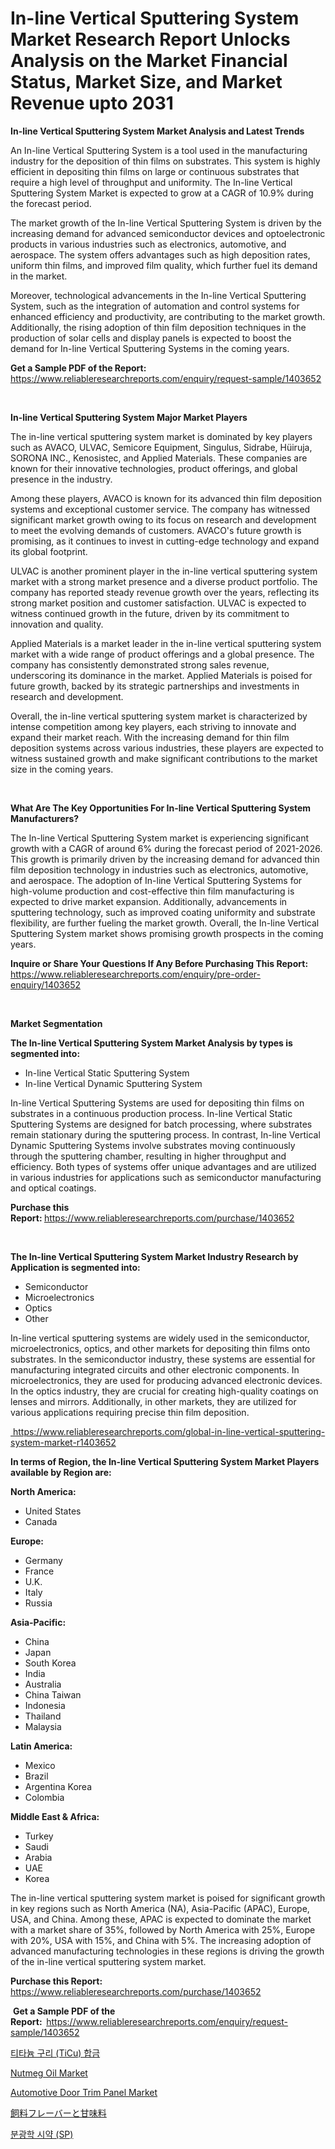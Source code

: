 <p><h1>In-line Vertical Sputtering System Market Research Report Unlocks Analysis on the Market Financial Status, Market Size, and Market Revenue upto 2031</h1></p><p><strong>In-line Vertical Sputtering System Market Analysis and Latest Trends</strong></p>
<p><p>An In-line Vertical Sputtering System is a tool used in the manufacturing industry for the deposition of thin films on substrates. This system is highly efficient in depositing thin films on large or continuous substrates that require a high level of throughput and uniformity. The In-line Vertical Sputtering System Market is expected to grow at a CAGR of 10.9% during the forecast period.</p><p>The market growth of the In-line Vertical Sputtering System is driven by the increasing demand for advanced semiconductor devices and optoelectronic products in various industries such as electronics, automotive, and aerospace. The system offers advantages such as high deposition rates, uniform thin films, and improved film quality, which further fuel its demand in the market.</p><p>Moreover, technological advancements in the In-line Vertical Sputtering System, such as the integration of automation and control systems for enhanced efficiency and productivity, are contributing to the market growth. Additionally, the rising adoption of thin film deposition techniques in the production of solar cells and display panels is expected to boost the demand for In-line Vertical Sputtering Systems in the coming years.</p></p>
<p><strong>Get a Sample PDF of the Report:&nbsp;</strong> <a href="https://www.reliableresearchreports.com/enquiry/request-sample/1403652">https://www.reliableresearchreports.com/enquiry/request-sample/1403652</a></p>
<p>&nbsp;</p>
<p><strong>In-line Vertical Sputtering System Major Market Players</strong></p>
<p><p>The in-line vertical sputtering system market is dominated by key players such as AVACO, ULVAC, Semicore Equipment, Singulus, Sidrabe, Hüiruja, SORONA INC., Kenosistec, and Applied Materials. These companies are known for their innovative technologies, product offerings, and global presence in the industry.</p><p>Among these players, AVACO is known for its advanced thin film deposition systems and exceptional customer service. The company has witnessed significant market growth owing to its focus on research and development to meet the evolving demands of customers. AVACO's future growth is promising, as it continues to invest in cutting-edge technology and expand its global footprint.</p><p>ULVAC is another prominent player in the in-line vertical sputtering system market with a strong market presence and a diverse product portfolio. The company has reported steady revenue growth over the years, reflecting its strong market position and customer satisfaction. ULVAC is expected to witness continued growth in the future, driven by its commitment to innovation and quality.</p><p>Applied Materials is a market leader in the in-line vertical sputtering system market with a wide range of product offerings and a global presence. The company has consistently demonstrated strong sales revenue, underscoring its dominance in the market. Applied Materials is poised for future growth, backed by its strategic partnerships and investments in research and development.</p><p>Overall, the in-line vertical sputtering system market is characterized by intense competition among key players, each striving to innovate and expand their market reach. With the increasing demand for thin film deposition systems across various industries, these players are expected to witness sustained growth and make significant contributions to the market size in the coming years.</p></p>
<p>&nbsp;</p>
<p><strong>What Are The Key Opportunities For In-line Vertical Sputtering System Manufacturers?</strong></p>
<p><p>The In-line Vertical Sputtering System market is experiencing significant growth with a CAGR of around 6% during the forecast period of 2021-2026. This growth is primarily driven by the increasing demand for advanced thin film deposition technology in industries such as electronics, automotive, and aerospace. The adoption of In-line Vertical Sputtering Systems for high-volume production and cost-effective thin film manufacturing is expected to drive market expansion. Additionally, advancements in sputtering technology, such as improved coating uniformity and substrate flexibility, are further fueling the market growth. Overall, the In-line Vertical Sputtering System market shows promising growth prospects in the coming years.</p></p>
<p><strong>Inquire or Share Your Questions If Any Before Purchasing This Report:</strong> <a href="https://www.reliableresearchreports.com/enquiry/pre-order-enquiry/1403652">https://www.reliableresearchreports.com/enquiry/pre-order-enquiry/1403652</a></p>
<p>&nbsp;</p>
<p><strong>Market Segmentation</strong></p>
<p><strong>The In-line Vertical Sputtering System Market Analysis by types is segmented into:</strong></p>
<p><ul><li>In-line Vertical Static Sputtering System</li><li>In-line Vertical Dynamic Sputtering System</li></ul></p>
<p><p>In-line Vertical Sputtering Systems are used for depositing thin films on substrates in a continuous production process. In-line Vertical Static Sputtering Systems are designed for batch processing, where substrates remain stationary during the sputtering process. In contrast, In-line Vertical Dynamic Sputtering Systems involve substrates moving continuously through the sputtering chamber, resulting in higher throughput and efficiency. Both types of systems offer unique advantages and are utilized in various industries for applications such as semiconductor manufacturing and optical coatings.</p></p>
<p><strong>Purchase this Report:&nbsp;</strong><a href="https://www.reliableresearchreports.com/purchase/1403652">https://www.reliableresearchreports.com/purchase/1403652</a></p>
<p>&nbsp;</p>
<p><strong>The In-line Vertical Sputtering System Market Industry Research by Application is segmented into:</strong></p>
<p><ul><li>Semiconductor</li><li>Microelectronics</li><li>Optics</li><li>Other</li></ul></p>
<p><p>In-line vertical sputtering systems are widely used in the semiconductor, microelectronics, optics, and other markets for depositing thin films onto substrates. In the semiconductor industry, these systems are essential for manufacturing integrated circuits and other electronic components. In microelectronics, they are used for producing advanced electronic devices. In the optics industry, they are crucial for creating high-quality coatings on lenses and mirrors. Additionally, in other markets, they are utilized for various applications requiring precise thin film deposition.</p></p>
<p><a href="https://www.reliableresearchreports.com/global-in-line-vertical-sputtering-system-market-r1403652">&nbsp;https://www.reliableresearchreports.com/global-in-line-vertical-sputtering-system-market-r1403652</a></p>
<p><strong>In terms of Region, the In-line Vertical Sputtering System Market Players available by Region are:</strong></p>
<p>
    <p> <strong> North America: </strong>
        <ul>
            <li>United States</li>
            <li>Canada</li>
        </ul>
        </p> 
    <p> <strong> Europe: </strong>
        <ul>
            <li>Germany</li>
            <li>France</li>
            <li>U.K.</li>
            <li>Italy</li>
            <li>Russia</li>
        </ul>
        </p> 
    <p> <strong> Asia-Pacific: </strong>
        <ul>
            <li>China</li>
            <li>Japan</li>
            <li>South Korea</li>
            <li>India</li>
            <li>Australia</li>
            <li>China Taiwan</li>
            <li>Indonesia</li>
            <li>Thailand</li>
            <li>Malaysia</li>
        </ul>
        </p> 
    <p> <strong> Latin America: </strong>
        <ul>
            <li>Mexico</li>
            <li>Brazil</li>
            <li>Argentina Korea</li>
            <li>Colombia</li>
        </ul>
        </p> 
    <p> <strong> Middle East & Africa: </strong>
        <ul>
            <li>Turkey</li>
            <li>Saudi</li>
            <li>Arabia</li>
            <li>UAE</li>
            <li>Korea</li>
        </ul>
    </p>
    </p>
<p><p>The in-line vertical sputtering system market is poised for significant growth in key regions such as North America (NA), Asia-Pacific (APAC), Europe, USA, and China. Among these, APAC is expected to dominate the market with a market share of 35%, followed by North America with 25%, Europe with 20%, USA with 15%, and China with 5%. The increasing adoption of advanced manufacturing technologies in these regions is driving the growth of the in-line vertical sputtering system market.</p></p>
<p><strong>Purchase this Report: </strong><a href="https://www.reliableresearchreports.com/purchase/1403652">https://www.reliableresearchreports.com/purchase/1403652</a></p>
<p>&nbsp;<strong>Get a Sample PDF of the Report:&nbsp;&nbsp;</strong><a href="https://www.reliableresearchreports.com/enquiry/request-sample/1403652">https://www.reliableresearchreports.com/enquiry/request-sample/1403652</a></p>
<p><strong></strong></p>
<p><p><a href="https://github.com/akzkkws047661437/Market-Research-Report-List-2/blob/main/3763505107969.md">티타늄 구리 (TiCu) 합금</a></p><p><a href="https://issuu.com/reportprime-2/docs/nutmeg-oil-market-size-2030.pptx">Nutmeg Oil Market</a></p><p><a href="https://github.com/PeterParrish5/Market-Research-Report-List-5/blob/main/automotive-door-trim-panel-market.md">Automotive Door Trim Panel Market</a></p><p><a href="https://github.com/BrionnaBoyle/Market-Research-Report-List-1/blob/main/7106759114398.md">飼料フレーバーと甘味料</a></p><p><a href="https://github.com/vsckjg50460/Market-Research-Report-List-2/blob/main/8246071107970.md">분광학 시약 (SP)</a></p></p>